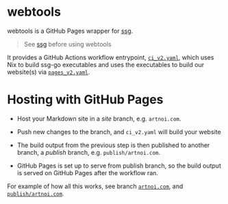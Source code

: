 # webtools

webtools is a GitHub Pages wrapper for [ssg](https://github.com/soyart/ssg).

> See [ssg](https://github.com/soyart/webtools) before using webtools

It provides a GitHub Actions workflow entrypoint, [`ci_v2.yaml`](./.github/workflows/ci_v2.yaml),
which uses Nix to build ssg-go executables and uses the executables to build our website(s) via
[`pages_v2.yaml`](./.github/workflows/pages_v2.yaml).

# Hosting with GitHub Pages

- Host your Markdown site in a *site* branch, e.g. `artnoi.com`.

- Push new changes to the branch, and `ci_v2.yaml` will build your website

- The build output from the previous step is then published to another branch,
  a *publish* branch, e.g. `publish/artnoi.com`.

- GitHub Pages is set up to serve from publish branch, so the build output is served
  on GitHub Pages after the workflow ran.

For example of how all this works, see branch [`artnoi.com`](https://github.com/soyart/webtools/tree/artnoi.com),
and [`publish/artnoi.com`](https://github.com/soyart/webtools/tree/publish/artnoi.com).
